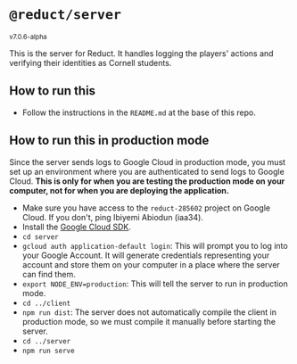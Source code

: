 # `@reduct/server`
<small>v7.0.6-alpha</small>

This is the server for Reduct. It handles logging the players' actions and
verifying their identities as Cornell students.

## How to run this
- Follow the instructions in the `README.md` at the base of this repo.

## How to run this in production mode
Since the server sends logs to Google Cloud in production mode, you must set up
an environment where you are authenticated to send logs to Google Cloud. **This
is only for when you are testing the production mode on your computer, not for
when you are deploying the application.**

- Make sure you have access to the `reduct-285602` project on Google Cloud. If
  you don't, ping Ibiyemi Abiodun (iaa34).
- Install the [Google Cloud SDK](https://cloud.google.com/sdk/docs#install_the_latest_cloud_tools_version_cloudsdk_current_version).
- `cd server`
- `gcloud auth application-default login`: This will prompt you to log into your
  Google Account. It will generate credentials representing your account and
  store them on your computer in a place where the server can find them.
- `export NODE_ENV=production`: This will tell the server to run in production mode.
- `cd ../client`
- `npm run dist`: The server does not automatically compile the client in
  production mode, so we must compile it manually before starting the server.
- `cd ../server`
- `npm run serve`
